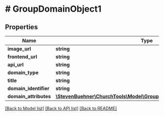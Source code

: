 # # GroupDomainObject1

## Properties

Name | Type | Description | Notes
------------ | ------------- | ------------- | -------------
**image_url** | **string** |  | [optional]
**frontend_url** | **string** |  |
**api_url** | **string** |  |
**domain_type** | **string** |  | [optional]
**title** | **string** |  |
**domain_identifier** | **string** |  | [optional]
**domain_attributes** | [**\StevenBuehner\ChurchTools\Model\GroupDomainObject1DomainAttributes**](GroupDomainObject1DomainAttributes.md) |  | [optional]

[[Back to Model list]](../../README.md#models) [[Back to API list]](../../README.md#endpoints) [[Back to README]](../../README.md)
